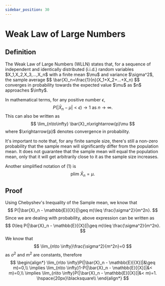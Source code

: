 ```yaml
---
sidebar_position: 30
---
```

# Weak Law of Large Numbers

## Definition
<div style={{ textAlign: 'justify' }}>
The Weak Law of Large Numbers (WLLN) states that, for a sequence of independent and identically distributed (i.i.d.) random variables $X_1,X_2,X_3,…,X_n$​ with a finite mean $\mu$ and variance $\sigma^2$, the sample average
$$
\bar{X}_n=\frac{1}{n}(X_1+X_2+…+X_n)
$$
converges in probability towards the expected value $\mu$ as $n$ approaches $\infty$. 

In mathematical terms, for any positive number $\epsilon$,
$$
P(|\bar{X}_n - \mu|<\epsilon)\rightarrow 1\text{ as } n \rightarrow \infty.\tag{1}
$$
This can also be written as
$$
\lim_{n\to\infty} \bar{X}_n\xrightarrow{p}\mu
$$
where $\xrightarrow{p}$ denotes convergence in probability.  

It's important to note that, for any finite sample size, there's still a non-zero probability that the sample mean will significantly differ from the population mean. It does not guarantee that the sample mean will equal the population mean, only that it will get arbitrarily close to it as the sample size increases.
</div>

Another simplified notation of $(1)$ is 
$$
\text{plim }\bar{X}_n = \mu.
$$

## Proof

Using Chebyshev's Inequality of the Sample mean, we know that
$$
P(|\bar{X}_n - \mathbb{E}[{X}]|\geq m)\leq \frac{\sigma^2}{m^2n}.
$$
Since we are dealing with probability, above expression can be written as
$$
0\leq P(|\bar{X}_n - \mathbb{E}[{X}]|\geq m)\leq \frac{\sigma^2}{m^2n}.
$$
We know that
$$
\lim_{n\to \infty}\frac{\sigma^2}{m^2n}=0
$$
as $\sigma^2$ and $m^2$ are constants, therefore
$$
\begin{align*}
\lim_{n\to \infty}P(|\bar{X}_n - \mathbb{E}[{X}]|&\geq m)=0,\\
\implies \lim_{n\to \infty}1-P(|\bar{X}_n - \mathbb{E}[{X}]|&< m)=0,\\
\implies \lim_{n\to \infty}P(|\bar{X}_n - \mathbb{E}[{X}]|&< m)=1. \hspace{20px}\blacksquare\\
\end{align*}
$$